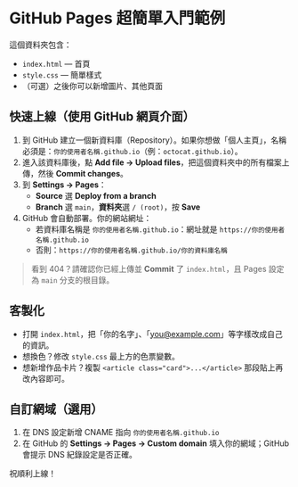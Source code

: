 # GitHub Pages 超簡單入門範例

這個資料夾包含：

- `index.html` — 首頁
- `style.css` — 簡單樣式
- （可選）之後你可以新增圖片、其他頁面

## 快速上線（使用 GitHub 網頁介面）

1. 到 GitHub 建立一個新資料庫（Repository）。如果你想做「個人主頁」，名稱必須是：`你的使用者名稱.github.io`（例：`octocat.github.io`）。
2. 進入該資料庫後，點 **Add file → Upload files**，把這個資料夾中的所有檔案上傳，然後 **Commit changes**。
3. 到 **Settings → Pages**：
   - **Source** 選 **Deploy from a branch**
   - **Branch** 選 `main`，**資料夾**選 `/ (root)`，按 **Save**
4. GitHub 會自動部署。你的網站網址：
   - 若資料庫名稱是 `你的使用者名稱.github.io`：網址就是 `https://你的使用者名稱.github.io`
   - 否則：`https://你的使用者名稱.github.io/你的資料庫名稱`

> 看到 404？請確認你已經上傳並 **Commit** 了 `index.html`，且 Pages 設定為 `main` 分支的根目錄。

## 客製化

- 打開 `index.html`，把「你的名字」、「you@example.com」等字樣改成自己的資訊。
- 想換色？修改 `style.css` 最上方的色票變數。
- 想新增作品卡片？複製 `<article class="card">...</article>` 那段貼上再改內容即可。

## 自訂網域（選用）

1. 在 DNS 設定新增 CNAME 指向 `你的使用者名稱.github.io`
2. 在 GitHub 的 **Settings → Pages → Custom domain** 填入你的網域；GitHub 會提示 DNS 紀錄設定是否正確。

祝順利上線！
